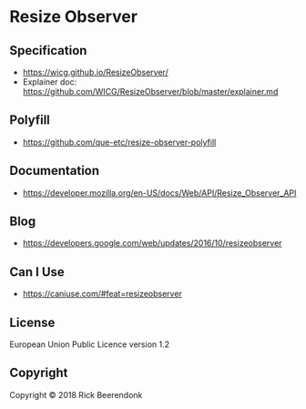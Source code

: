 # Resize Observer

## Specification

- https://wicg.github.io/ResizeObserver/
- Explainer doc: https://github.com/WICG/ResizeObserver/blob/master/explainer.md

## Polyfill

- https://github.com/que-etc/resize-observer-polyfill

## Documentation

- https://developer.mozilla.org/en-US/docs/Web/API/Resize_Observer_API

## Blog

- https://developers.google.com/web/updates/2016/10/resizeobserver

## Can I Use

- https://caniuse.com/#feat=resizeobserver

## License

European Union Public Licence version 1.2

## Copyright

Copyright © 2018 Rick Beerendonk
